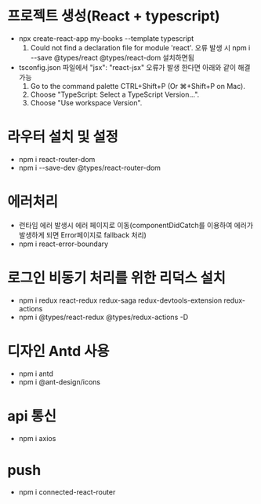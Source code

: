 # 프로젝트 생성(React + typescript)
- npx create-react-app my-books --template typescript
  1. Could not find a declaration file for module 'react'. 오류 발생 시
    npm i --save @types/react @types/react-dom 설치하면됨
- tsconfig.json 파일에서 "jsx": "react-jsx" 오류가 발생 한다면 아래와 같이 해결 가능
  1. Go to the command palette CTRL+Shift+P (Or ⌘+Shift+P on Mac).
  2. Choose "TypeScript: Select a TypeScript Version...".
  3. Choose "Use workspace Version".

# 라우터 설치 및 설정
- npm i react-router-dom
- npm i --save-dev @types/react-router-dom

# 에러처리
- 런타임 에러 발생시 에러 페이지로 이동(componentDidCatch를 이용하여 에러가 발생하게 되면
  Error페이지로 fallback 처리)
- npm i react-error-boundary

# 로그인 비동기 처리를 위한 리덕스 설치
- npm i redux react-redux redux-saga redux-devtools-extension redux-actions
- npm i @types/react-redux @types/redux-actions -D

# 디자인 Antd 사용
- npm i antd
- npm i @ant-design/icons

# api 통신
- npm i axios

# push
- npm i connected-react-router